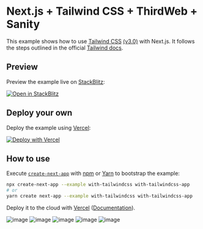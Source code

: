 # Next.js + Tailwind CSS + ThirdWeb + Sanity

This example shows how to use [Tailwind CSS](https://tailwindcss.com/) [(v3.0)](https://tailwindcss.com/blog/tailwindcss-v3) with Next.js. It follows the steps outlined in the official [Tailwind docs](https://tailwindcss.com/docs/guides/nextjs).

## Preview

Preview the example live on [StackBlitz](http://stackblitz.com/):

[![Open in StackBlitz](https://developer.stackblitz.com/img/open_in_stackblitz.svg)](https://stackblitz.com/github/vercel/next.js/tree/canary/examples/with-tailwindcss)

## Deploy your own

Deploy the example using [Vercel](https://vercel.com?utm_source=github&utm_medium=readme&utm_campaign=next-example):

[![Deploy with Vercel](https://vercel.com/button)](https://vercel.com/new/git/external?repository-url=https://github.com/vercel/next.js/tree/canary/examples/with-tailwindcss&project-name=with-tailwindcss&repository-name=with-tailwindcss)

## How to use

Execute [`create-next-app`](https://github.com/vercel/next.js/tree/canary/packages/create-next-app) with [npm](https://docs.npmjs.com/cli/init) or [Yarn](https://yarnpkg.com/lang/en/docs/cli/create/) to bootstrap the example:

```bash
npx create-next-app --example with-tailwindcss with-tailwindcss-app
# or
yarn create next-app --example with-tailwindcss with-tailwindcss-app
```

Deploy it to the cloud with [Vercel](https://vercel.com/new?utm_source=github&utm_medium=readme&utm_campaign=next-example) ([Documentation](https://nextjs.org/docs/deployment)).

![image](https://user-images.githubusercontent.com/64960771/153300028-6c444158-86fc-4872-af23-d6e4c13e1cbc.png)
![image](https://user-images.githubusercontent.com/64960771/153300076-1f2368aa-1b84-4138-af01-19899d098836.png)
![image](https://user-images.githubusercontent.com/64960771/153300124-045142cf-8716-4eb2-a3e3-0cd186335363.png)
![image](https://user-images.githubusercontent.com/64960771/153300147-6a5df73d-a07c-4e66-8d8e-60b30ea1c0f4.png)
![image](https://user-images.githubusercontent.com/64960771/153300166-71a0d119-f8c4-473b-80a2-7aba3a583bc8.png)
